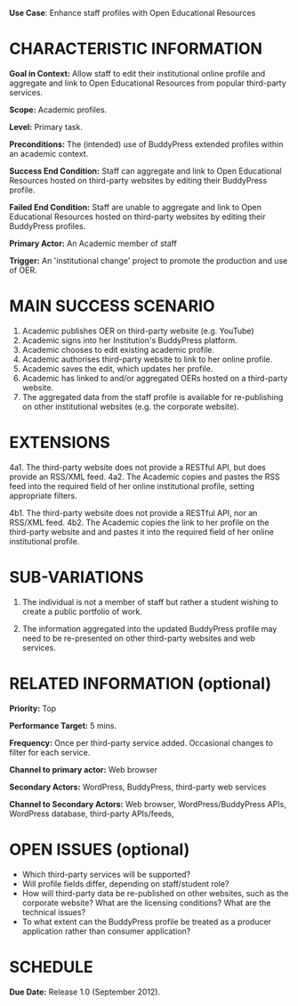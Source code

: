 **Use Case**: Enhance staff profiles with Open Educational Resources

# CHARACTERISTIC INFORMATION

**Goal in Context:** Allow staff to edit their institutional online profile and aggregate and link to Open Educational Resources from popular third-party services.

**Scope:** Academic profiles.

**Level:** Primary task.

**Preconditions:** The (intended) use of BuddyPress extended profiles within an academic context.

**Success End Condition:** Staff can aggregate and link to Open Educational Resources hosted on third-party websites by editing their BuddyPress profile.

**Failed End Condition:** Staff are unable to aggregate and link to Open Educational Resources hosted on third-party websites by editing their BuddyPress profiles.

**Primary Actor:** An Academic member of staff

**Trigger:** An 'institutional change' project to promote the production and use of OER.

# MAIN SUCCESS SCENARIO

1. Academic publishes OER on third-party website (e.g. YouTube)
2. Academic signs into her Institution's BuddyPress platform.
3. Academic chooses to edit existing academic profile.
4. Academic authorises third-party website to link to her online profile.
5. Academic saves the edit, which updates her profile.
6. Academic has linked to and/or aggregated OERs hosted on a third-party website.
7. The aggregated data from the staff profile is available for re-publishing on other institutional websites (e.g. the corporate website).

# EXTENSIONS

4a1. The third-party website does not provide a RESTful API, but does provide an RSS/XML feed.
4a2. The Academic copies and pastes the RSS feed into the required field of her online institutional profile, setting appropriate filters.

4b1. The third-party website does not provide a RESTful API, nor an RSS/XML feed.
4b2. The Academic copies the link to her profile on the third-party website and and pastes it into the required field of her online institutional profile.

# SUB-VARIATIONS

1. The individual is not a member of staff but rather a student wishing to create a public portfolio of work.

7. The information aggregated into the updated BuddyPress profile may need to be re-presented on other third-party websites and web services. 

# RELATED INFORMATION (optional)

**Priority:** Top

**Performance Target:** 5 mins.

**Frequency:** Once per third-party service added. Occasional changes to filter for each service.

**Channel to primary actor:** Web browser

**Secondary Actors:** WordPress, BuddyPress, third-party web services

**Channel to Secondary Actors:** Web browser, WordPress/BuddyPress APIs, WordPress database, third-party APIs/feeds, 

# OPEN ISSUES (optional)

* Which third-party services will be supported?
* Will profile fields differ, depending on staff/student role?
* How will third-party data be re-published on other websites, such as the corporate website? What are the licensing conditions? What are the technical issues?
* To what extent can the BuddyPress profile be treated as a producer application rather than consumer application?

# SCHEDULE

**Due Date:** Release 1.0 (September 2012).
